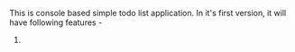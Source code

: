 This is console based simple todo list application. In it's first version, it will have following features - 

1) 
